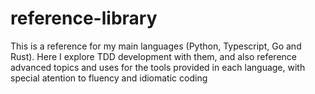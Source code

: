 # reference-library
This is a reference for my main languages (Python, Typescript, Go and Rust). Here I explore TDD development with them, and also reference advanced topics and uses for the tools provided in each language, with special atention to fluency and idiomatic coding
